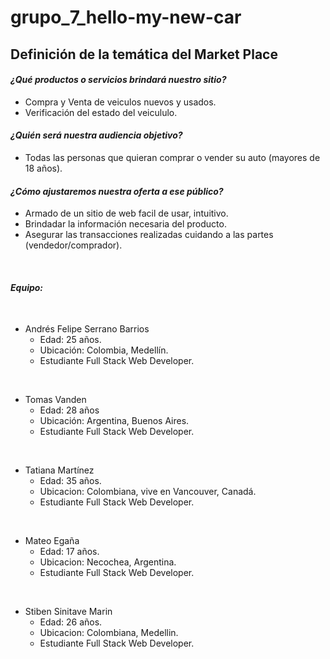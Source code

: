 # grupo_7_hello-my-new-car

## Definición de la temática del Market Place

#### ***¿Qué productos o servicios brindará nuestro sitio?***
* Compra y Venta de veiculos nuevos y usados.
* Verificación del estado del veicululo.

#### ***¿Quién será nuestra audiencia objetivo?***
* Todas las personas que quieran comprar o vender su auto (mayores de 18 años).

#### ***¿Cómo ajustaremos nuestra oferta a ese público?***
* Armado de un sitio de web facil de usar, intuitivo.
* Brindadar la información necesaria del producto.
* Asegurar las transacciones realizadas cuidando a las partes (vendedor/comprador).

<br>

#### ***Equipo:***
<br>

* Andrés Felipe Serrano Barrios 
    - Edad: 25 años. 
    - Ubicación: Colombia, Medellín.
    - Estudiante Full Stack Web Developer.

<br>

* Tomas Vanden
    - Edad: 28 años
    - Ubicación: Argentina, Buenos Aires.
    - Estudiante Full Stack Web Developer.

<br>

* Tatiana Martínez 
    - Edad: 35 años.
    - Ubicacion: Colombiana, vive en Vancouver, Canadá.
    - Estudiante Full Stack Web Developer.

<br>

* Mateo Egaña
    - Edad: 17 años.
    - Ubicacion: Necochea, Argentina.
    - Estudiante Full Stack Web Developer. 

<br>

* Stiben Sinitave Marin
    - Edad: 26 años.
    - Ubicacion: Colombiana, Medellin.
    - Estudiante Full Stack Web Developer.
